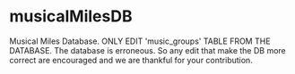 # musicalMilesDB
Musical Miles Database. ONLY EDIT 'music_groups' TABLE FROM THE DATABASE. The database is erroneous. So any edit that make the DB more correct are encouraged and we are thankful for your contribution.
